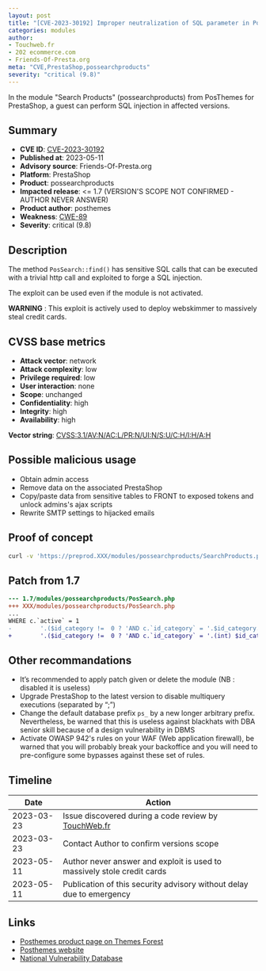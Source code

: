 ```yaml
---
layout: post
title: "[CVE-2023-30192] Improper neutralization of SQL parameter in PosThemes - Search Products for PrestaShop"
categories: modules
author:
- Touchweb.fr
- 202 ecommerce.com
- Friends-Of-Presta.org
meta: "CVE,PrestaShop,possearchproducts"
severity: "critical (9.8)"
---
```


In the module "Search Products" (possearchproducts) from PosThemes for PrestaShop, a guest can perform SQL injection in affected versions.

## Summary

* **CVE ID**: [CVE-2023-30192](https://cve.mitre.org/cgi-bin/cvename.cgi?name=CVE-2023-30192)
* **Published at**: 2023-05-11
* **Advisory source**: Friends-Of-Presta.org
* **Platform**: PrestaShop
* **Product**: possearchproducts
* **Impacted release**: <= 1.7 (VERSION'S SCOPE NOT CONFIRMED - AUTHOR NEVER ANSWER)
* **Product author**: posthemes
* **Weakness**: [CWE-89](https://cwe.mitre.org/data/definitions/89.html)
* **Severity**: critical (9.8)

## Description

The method `PosSearch::find()` has sensitive SQL calls that can be executed with a trivial http call and exploited to forge a SQL injection.

The exploit can be used even if the module is not activated.

**WARNING** : This exploit is actively used to deploy webskimmer to massively steal credit cards.

## CVSS base metrics

* **Attack vector**: network
* **Attack complexity**: low
* **Privilege required**: low
* **User interaction**: none
* **Scope**: unchanged
* **Confidentiality**: high
* **Integrity**: high
* **Availability**: high

**Vector string**: [CVSS:3.1/AV:N/AC:L/PR:N/UI:N/S:U/C:H/I:H/A:H](https://nvd.nist.gov/vuln-metrics/cvss/v3-calculator?vector=AV:N/AC:L/PR:N/UI:N/S:U/C:H/I:H/A:H)

## Possible malicious usage

* Obtain admin access
* Remove data on the associated PrestaShop
* Copy/paste data from sensitive tables to FRONT to exposed tokens and unlock admins's ajax scripts
* Rewrite SMTP settings to hijacked emails


## Proof of concept


```bash
curl -v 'https://preprod.XXX/modules/possearchproducts/SearchProducts.php?s=test&id_category=1;select(0x73656C65637420736C656570283432293B)INTO@a;prepare`b`from@a;execute`b`;--'
```

## Patch from 1.7

```diff
--- 1.7/modules/possearchproducts/PosSearch.php
+++ XXX/modules/possearchproducts/PosSearch.php
...
WHERE c.`active` = 1
-        '.($id_category !=  0 ? 'AND c.`id_category` = '.$id_category.'':'').'
+        '.($id_category !=  0 ? 'AND c.`id_category` = '.(int) $id_category.'':'').'
```

## Other recommandations

* It’s recommended to apply patch given or delete the module (NB : disabled it is useless)
* Upgrade PrestaShop to the latest version to disable multiquery executions (separated by “;”)
* Change the default database prefix `ps_` by a new longer arbitrary prefix. Nevertheless, be warned that this is useless against blackhats with DBA senior skill because of a design vulnerability in DBMS
* Activate OWASP 942's rules on your WAF (Web application firewall), be warned that you will probably break your backoffice and you will need to pre-configure some bypasses against these set of rules.


## Timeline

| Date | Action |
|--|--|
| 2023-03-23 | Issue discovered during a code review by [TouchWeb.fr](https://www.touchweb.fr) |
| 2023-03-23 | Contact Author to confirm versions scope |
| 2023-05-11 | Author never answer and exploit is used to massively stole credit cards |
| 2023-05-11 | Publication of this security advisory without delay due to emergency |


## Links

* [Posthemes product page on Themes Forest](https://themeforest.net/user/posthemes/portfolio)
* [Posthemes website](https://posthemes.com/)
* [National Vulnerability Database](https://nvd.nist.gov/vuln/detail/CVE-2023-30192)

